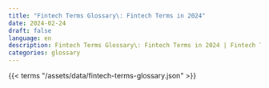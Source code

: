 ```yaml
---
title: "Fintech Terms Glossary\: Fintech Terms in 2024"  
date: 2024-02-24
draft: false
language: en
description: Fintech Terms Glossary\: Fintech Terms in 2024 | Fintech Terms Glossary
categories: glossary
---
```


{{< terms "/assets/data/fintech-terms-glossary.json" >}}
